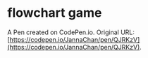 # flowchart game

A Pen created on CodePen.io. Original URL: [https://codepen.io/JannaChan/pen/QJRKzV](https://codepen.io/JannaChan/pen/QJRKzV).


